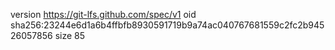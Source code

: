 version https://git-lfs.github.com/spec/v1
oid sha256:23244e6d1a6b4ffbfb8930591719b9a74ac040767681559c2fc2b94526057856
size 85
